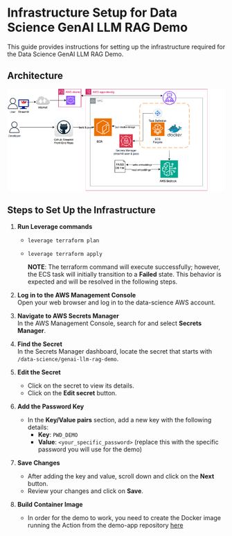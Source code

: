 # Infrastructure Setup for Data Science GenAI LLM RAG Demo

This guide provides instructions for setting up the infrastructure required for the Data Science GenAI LLM RAG Demo.

## Architecture

![Image](assets/images/genai-llm-rag-bedrock-poc.png)

## Steps to Set Up the Infrastructure

1. **Run Leverage commands**
   - `leverage terraform plan`
   - `leverage terraform apply`
  
     **NOTE**: The terraform command will execute successfully; however, the ECS task will initially transition to a **Failed** state. This behavior is expected and will be resolved in the following steps.
     
2. **Log in to the AWS Management Console**  
   Open your web browser and log in to the data-science AWS account.

3. **Navigate to AWS Secrets Manager**  
   In the AWS Management Console, search for and select **Secrets Manager**.

4. **Find the Secret**  
   In the Secrets Manager dashboard, locate the secret that starts with `/data-science/genai-llm-rag-demo`.

5. **Edit the Secret**  
   - Click on the secret to view its details.
   - Click on the **Edit secret** button.

6. **Add the Password Key**  
   - In the **Key/Value pairs** section, add a new key with the following details:
     - **Key**: `PWD_DEMO`
     - **Value**: `<your_specific_password>` (replace this with the specific password you will use for the demo)

7. **Save Changes**  
   - After adding the key and value, scroll down and click on the **Next** button.
   - Review your changes and click on **Save**.

8. **Build Container Image**
   - In order for the demo to work, you need to create the Docker image running the Action from the demo-app repository [here](https://github.com/binbashar/le-genai-ml-clients/actions/workflows/build-and-push.yml "Build and Push to ECR")
